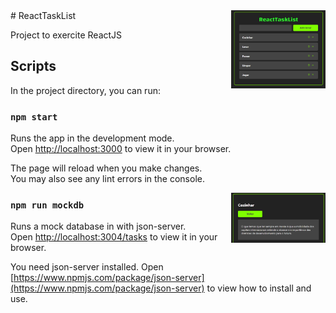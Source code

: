 <img src="img1.png" width="30%" align="right" />
# ReactTaskList

Project to exercite ReactJS

## Scripts

In the project directory, you can run:

### `npm start`

Runs the app in the development mode.\
Open [http://localhost:3000](http://localhost:3000) to view it in your browser.

The page will reload when you make changes.\
You may also see any lint errors in the console.

<img src="img2.png" width="30%" align="right" />

### `npm run mockdb`

Runs a mock database in with json-server.\
Open [http://localhost:3004/tasks](http://localhost:3004/tasks) to view it in your browser.

You need json-server installed.
Open [https://www.npmjs.com/package/json-server](https://www.npmjs.com/package/json-server) to view how to install and use.
